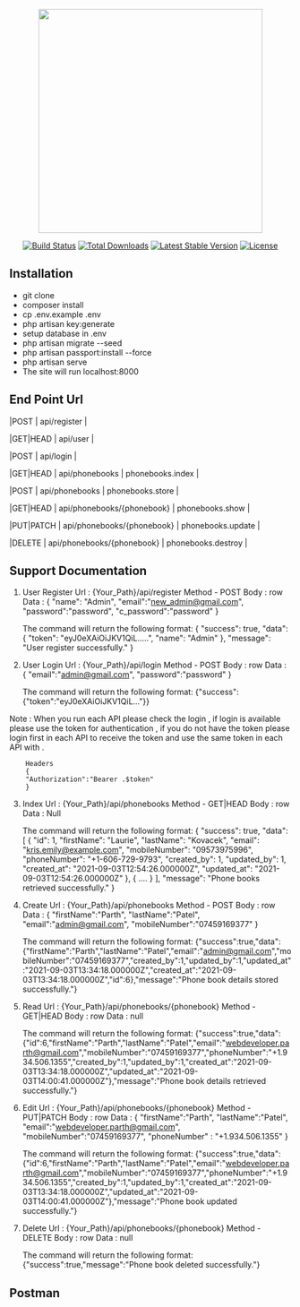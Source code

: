 <p align="center"><a href="https://laravel.com" target="_blank"><img src="https://raw.githubusercontent.com/laravel/art/master/logo-lockup/5%20SVG/2%20CMYK/1%20Full%20Color/laravel-logolockup-cmyk-red.svg" width="400"></a></p>

<p align="center">
<a href="https://travis-ci.org/laravel/framework"><img src="https://travis-ci.org/laravel/framework.svg" alt="Build Status"></a>
<a href="https://packagist.org/packages/laravel/framework"><img src="https://img.shields.io/packagist/dt/laravel/framework" alt="Total Downloads"></a>
<a href="https://packagist.org/packages/laravel/framework"><img src="https://img.shields.io/packagist/v/laravel/framework" alt="Latest Stable Version"></a>
<a href="https://packagist.org/packages/laravel/framework"><img src="https://img.shields.io/packagist/l/laravel/framework" alt="License"></a>
</p>

## Installation
- git clone
- composer install
- cp .env.example .env
- php artisan key:generate
- setup database in .env
- php artisan migrate --seed
- php artisan passport:install --force
- php artisan serve
- The site will run localhost:8000

## End Point Url

 |POST      | api/register |
 
 |GET|HEAD  | api/user |
 
 |POST | api/login | 

 |GET|HEAD  | api/phonebooks  | phonebooks.index |
 
 |POST      | api/phonebooks  | phonebooks.store | 
 
 |GET|HEAD  | api/phonebooks/{phonebook}  | phonebooks.show | 
 
 |PUT|PATCH | api/phonebooks/{phonebook}  | phonebooks.update |
 
 |DELETE    | api/phonebooks/{phonebook}  | phonebooks.destroy |


## Support Documentation
	
 1) User Register
 	Url : {Your_Path}/api/register
 	Method - POST 
 	Body : row
 	Data : {
			    "name": "Admin",
			    "email":"new_admin@gmail.com",
			    "password":"password",
			    "c_password":"password"
			}

	The command will return the following format: {
												    "success": true,
												    "data": {
												        "token": "eyJ0eXAiOiJKV1QiL.....",
												        "name": "Admin"
												    },
												    "message": "User register successfully."
												}

 2) User Login
 	Url : {Your_Path}/api/login
 	Method - POST 
 	Body : row
 	Data : {
			    "email":"admin@gmail.com",
			    "password":"password"
			}

	The command will return the following format: {"success":{"token":"eyJ0eXAiOiJKV1QiL..."}}

 Note : When you run each API please check the login , if login is available please use the token for authentication , if you do not have the token please login first in each API to receive the token and use the same token in each API with .

		Headers
		{
		"Authorization":"Bearer .$token"
		}

 3) Index
 	Url : {Your_Path}/api/phonebooks
 	Method - GET|HEAD 
 	Body : row
 	Data : Null

	The command will return the following format: {
							    "success": true,
							    "data": [
							        {
							            "id": 1,
							            "firstName": "Laurie",
							            "lastName": "Kovacek",
							            "email": "kris.emily@example.com",
							            "mobileNumber": "09573975996",
							            "phoneNumber": "+1-606-729-9793",
							            "created_by": 1,
							            "updated_by": 1,
							            "created_at": "2021-09-03T12:54:26.000000Z",
							            "updated_at": "2021-09-03T12:54:26.000000Z"
							        },
							        {
							            ....
							        }
							    ],
							    "message": "Phone books retrieved successfully."
							}

4) Create
 	Url : {Your_Path}/api/phonebooks
 	Method - POST
 	Body : row
 	Data : {
			    "firstName":"Parth",
			    "lastName":"Patel",
			    "email":"admin@gmail.com",
			    "mobileNumber":"07459169377"
			}

	The command will return the following format: {"success":true,"data":{"firstName":"Parth","lastName":"Patel","email":"admin@gmail.com","mobileNumber":"07459169377","created_by":1,"updated_by":1,"updated_at":"2021-09-03T13:34:18.000000Z","created_at":"2021-09-03T13:34:18.000000Z","id":6},"message":"Phone book details stored successfully."}
 
 5) Read
 	Url : {Your_Path}/api/phonebooks/{phonebook}
 	Method - GET|HEAD
 	Body : row
 	Data : null

	The command will return the following format: {"success":true,"data":{"id":6,"firstName":"Parth","lastName":"Patel","email":"webdeveloper.parth@gmail.com","mobileNumber":"07459169377","phoneNumber":"+1.934.506.1355","created_by":1,"updated_by":1,"created_at":"2021-09-03T13:34:18.000000Z","updated_at":"2021-09-03T14:00:41.000000Z"},"message":"Phone book details retrieved successfully."}

6) Edit
 	Url : {Your_Path}/api/phonebooks/{phonebook}
 	Method - PUT|PATCH
 	Body : row
 	Data : {
			    "firstName":"Parth",
			    "lastName":"Patel",
			    "email":"webdeveloper.parth@gmail.com",
			    "mobileNumber":"07459169377",
			    "phoneNumber" : "+1.934.506.1355"
			}

	The command will return the following format: {"success":true,"data":{"id":6,"firstName":"Parth","lastName":"Patel","email":"webdeveloper.parth@gmail.com","mobileNumber":"07459169377","phoneNumber":"+1.934.506.1355","created_by":1,"updated_by":1,"created_at":"2021-09-03T13:34:18.000000Z","updated_at":"2021-09-03T14:00:41.000000Z"},"message":"Phone book updated successfully."}

7) Delete
 	Url : {Your_Path}/api/phonebooks/{phonebook}
 	Method - DELETE
 	Body : row
 	Data : null

	The command will return the following format: {"success":true,"message":"Phone book deleted successfully."}


## Postman 
